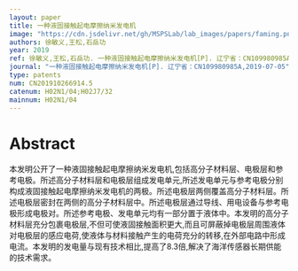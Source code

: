 ```yaml
---
layout: paper
title: 一种液固接触起电摩擦纳米发电机
image: "https://cdn.jsdelivr.net/gh/MSPSLab/lab_images/papers/faming.png"
authors: 徐敏义,王松,石岳功
year: 2019
ref: 徐敏义,王松,石岳功. 一种液固接触起电摩擦纳米发电机[P]. 辽宁省：CN109980985A,2019-07-05
journal: "一种液固接触起电摩擦纳米发电机[P]. 辽宁省：CN109980985A,2019-07-05"
type: patents
num: CN201910266914.5
catenum: H02N1/04;H02J7/32
mainnum: H02N1/04
---
```


# Abstract

本发明公开了一种液固接触起电摩擦纳米发电机,包括高分子材料层、电极层和参考电极。所述高分子材料层和电极层组成发电单元,所述发电单元与参考电极分别构成液固接触起电摩擦纳米发电机的两极。所述电极层两侧覆盖高分子材料层。所述电极层密封在两侧的高分子材料层中。所述电极层通过导线、用电设备与参考电极形成电极对。所述参考电极、发电单元均有一部分置于液体中。本发明的高分子材料层充分包裹电极层,不但可使液固接触面积更大,而且可屏蔽掉电极层周围液体对电极层的感应电荷,使液体与材料接触产生的电荷充分的转移,在外部电路中形成电流。本发明的发电量与现有技术相比,提高了8.3倍,解决了海洋传感器长期供能的技术需求。